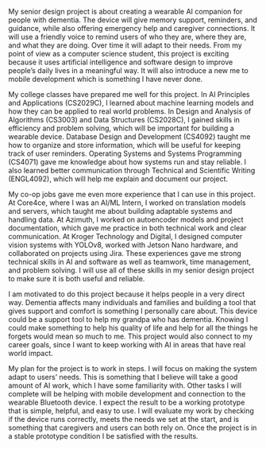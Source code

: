 My senior design project is about creating a wearable AI companion for people with dementia. The device will give memory support, reminders, and guidance, while also offering emergency help and caregiver connections. It will use a friendly voice to remind users of who they are, where they are, and what they are doing. Over time it will adapt to their needs. From my point of view as a computer science student, this project is exciting because it uses artificial intelligence and software design to improve people’s daily lives in a meaningful way. It will also introduce a new me to mobile development which is something I have never done.

My college classes have prepared me well for this project. In AI Principles and Applications (CS2029C), I learned about machine learning models and how they can be applied to real world problems. In Design and Analysis of Algorithms (CS3003) and Data Structures (CS2028C), I gained skills in efficiency and problem solving, which will be important for building a wearable device. Database Design and Development (CS4092) taught me how to organize and store information, which will be useful for keeping track of user reminders. Operating Systems and Systems Programming (CS4071) gave me knowledge about how systems run and stay reliable. I also learned better communication through Technical and Scientific Writing (ENGL4092), which will help me explain and document our project.

My co-op jobs gave me even more experience that I can use in this project. At Core4ce, where I was an AI/ML Intern, I worked on translation models and servers, which taught me about building adaptable systems and handling data. At Azimuth, I worked on autoencoder models and project documentation, which gave me practice in both technical work and clear communication. At Kroger Technology and Digital, I designed computer vision systems with YOLOv8, worked with Jetson Nano hardware, and collaborated on projects using Jira. These experiences gave me strong technical skills in AI and software as well as teamwork, time management, and problem solving. I will use all of these skills in my senior design project to make sure it is both useful and reliable.

I am motivated to do this project because it helps people in a very direct way. Dementia affects many individuals and families and building a tool that gives support and comfort is something I personally care about. This device could be a support tool to help my grandpa who has dementia. Knowing I could make something to help his quality of life and help for all the things he forgets would mean so much to me. This project would also connect to my career goals, since I want to keep working with AI in areas that have real world impact.

My plan for the project is to work in steps. I will focus on making the system adapt to users’ needs. This is something that I believe will take a good amount of AI work, which I have some familiarity with. Other tasks I will complete will be helping with mobile development and connection to the wearable Bluetooth device. I expect the result to be a working prototype that is simple, helpful, and easy to use. I will evaluate my work by checking if the device runs correctly, meets the needs we set at the start, and is something that caregivers and users can both rely on. Once the project is in a stable prototype condition I be satisfied with the results.
